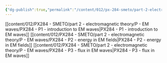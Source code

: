 ```yaml
---
{"dg-publish":true,"permalink":"/content/012/px-284-smeto/part-2-electromagnetic-theory/p-em-waves/p-electromagnetic-waves-in-free-space/","noteIcon":"1","created":"2025-08-27T13:15:25.143+01:00","updated":"2025-02-24T12:15:53.000+00:00"}
---
```


[[content/012/PX284 - SMETO/part 2 - electromagnetic theory/P - EM waves/PX284 - P1 - introduction to EM waves\|PX284 - P1 - introduction to EM waves]]
[[content/012/PX284 - SMETO/part 2 - electromagnetic theory/P - EM waves/PX284 - P2 - energy in EM fields\|PX284 - P2 - energy in EM fields]]
[[content/012/PX284 - SMETO/part 2 - electromagnetic theory/P - EM waves/PX284 - P3 - flux in EM waves\|PX284 - P3 - flux in EM waves]]
